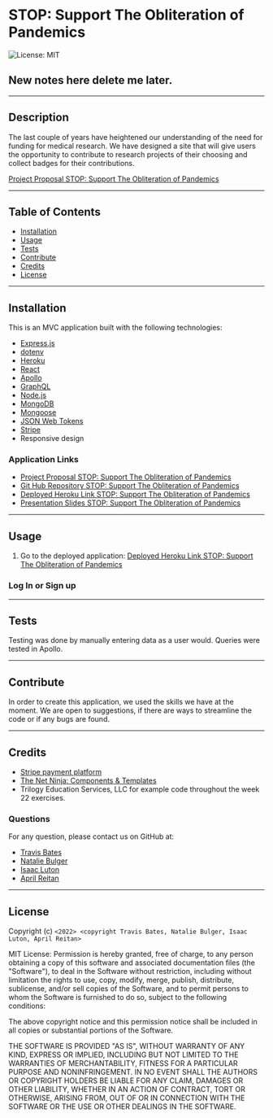 # STOP: Support The Obliteration of Pandemics

![License: MIT](https://img.shields.io/badge/License-MIT-yellow.svg)

## New notes here delete me later.

---

## Description

The last couple of years have heightened our understanding of the need for funding for medical research. We have designed a site that will give users the opportunity to contribute to research projects of their choosing and collect badges for their contributions.

[Project Proposal STOP: Support The Obliteration of Pandemics](https://docs.google.com/document/d/1THYbiRfj2iuaa6aMv_CR1f4xCH5Fp0SOp_Z0eW0vCsQ/edit)

---

## Table of Contents

- [Installation](#installation)
- [Usage](#usage)
- [Tests](#tests)
- [Contribute](#contribute)
- [Credits](#credits)
- [License](#license)

---

## Installation

This is an MVC application built with the following technologies:

- [Express.js](https://www.npmjs.com/package/express)
- [dotenv](https://www.npmjs.com/package/dotenv)
- [Heroku](https://signup.heroku.com/)
- [React](https://reactjs.org/docs/getting-started.html)
- [Apollo](https://www.apollographql.com/docs/)
- [GraphQL](https://graphql.org/learn/)
- [Node.js](https://nodejs.org/en/)
- [MongoDB](https://www.mongodb.com/)
- [Mongoose](https://mongoosejs.com/docs/)
- [JSON Web Tokens](https://jwt.io/)
- [Stripe](https://stripe.com/docs)
- Responsive design

### Application Links

- [Project Proposal STOP: Support The Obliteration of Pandemics](https://docs.google.com/document/d/1THYbiRfj2iuaa6aMv_CR1f4xCH5Fp0SOp_Z0eW0vCsQ/edit)
- [Git Hub Repository STOP: Support The Obliteration of Pandemics](https://github.com/levisgaragegroupinc/SHEEP)
- [Deployed Heroku Link STOP: Support The Obliteration of Pandemics](https://git.heroku.com/serene-dawn-83584.git)
- [Presentation Slides STOP: Support The Obliteration of Pandemics](https://docs.google.com/presentation/d/1stKpRgIwOVdcFMI54V46_ce0NJV42DUOtqW_2l4ayrI/edit#slide=id.p)

---

## Usage

1. Go to the deployed application: [Deployed Heroku Link STOP: Support The Obliteration of Pandemics](https://git.heroku.com/serene-dawn-83584.git)

### Log In or Sign up

---

## Tests

Testing was done by manually entering data as a user would. Queries were tested in Apollo.

---

## Contribute

In order to create this application, we used the skills we have at the moment. We are open to suggestions, if there are ways to streamline the code or if any bugs are found.

---

## Credits

- [Stripe payment platform](https://stripe.com/docs)
- [The Net Ninja: Components & Templates](https://www.youtube.com/watch?v=9D1x7-2FmTA)
- Trilogy Education Services, LLC for example code throughout the week 22 exercises.

### Questions

For any question, please contact us on GitHub at:

- [Travis Bates](https://github.com/levisgaragegroupinc)
- [Natalie Bulger](https://github.com/nbulger1)
- [Isaac Luton](https://github.com/ILuton)
- [April Reitan](https://github.com/areitan)

---

## License

Copyright (c) `<2022> <copyright Travis Bates, Natalie Bulger, Isaac Luton, April Reitan>`

MIT License:
Permission is hereby granted, free of charge, to any person obtaining a copy
of this software and associated documentation files (the "Software"), to deal
in the Software without restriction, including without limitation the rights
to use, copy, modify, merge, publish, distribute, sublicense, and/or sell
copies of the Software, and to permit persons to whom the Software is
furnished to do so, subject to the following conditions:

The above copyright notice and this permission notice shall be included in all
copies or substantial portions of the Software.

THE SOFTWARE IS PROVIDED "AS IS", WITHOUT WARRANTY OF ANY KIND, EXPRESS OR
IMPLIED, INCLUDING BUT NOT LIMITED TO THE WARRANTIES OF MERCHANTABILITY,
FITNESS FOR A PARTICULAR PURPOSE AND NONINFRINGEMENT. IN NO EVENT SHALL THE
AUTHORS OR COPYRIGHT HOLDERS BE LIABLE FOR ANY CLAIM, DAMAGES OR OTHER
LIABILITY, WHETHER IN AN ACTION OF CONTRACT, TORT OR OTHERWISE, ARISING FROM,
OUT OF OR IN CONNECTION WITH THE SOFTWARE OR THE USE OR OTHER DEALINGS IN THE
SOFTWARE.
